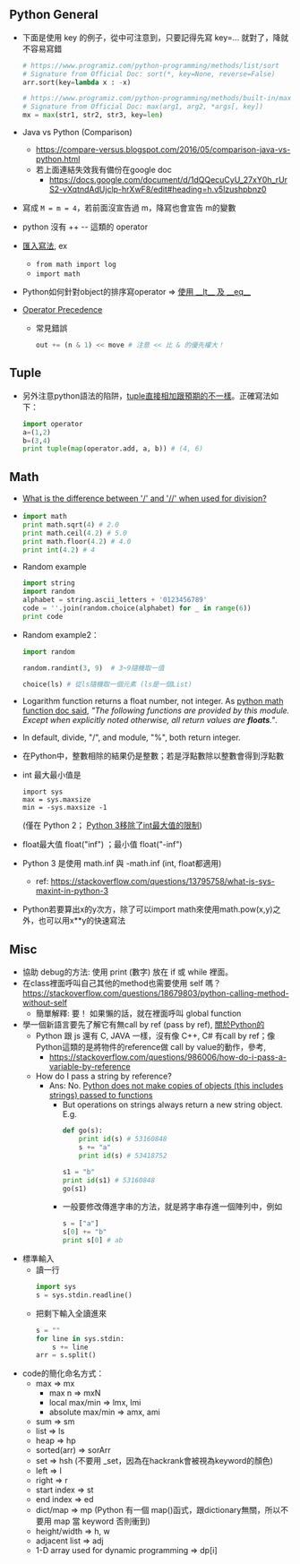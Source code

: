 ## Python General
* 下面是使用 key 的例子，從中可注意到，只要記得先寫 key=... 就對了，降就不容易寫錯
    ```python
    # https://www.programiz.com/python-programming/methods/list/sort
    # Signature from Official Doc: sort(*, key=None, reverse=False)
    arr.sort(key=lambda x : -x)

    # https://www.programiz.com/python-programming/methods/built-in/max
    # Signature from Official Doc: max(arg1, arg2, *args[, key])
    mx = max(str1, str2, str3, key=len)
    ```
* Java vs Python (Comparison)
    * https://compare-versus.blogspot.com/2016/05/comparison-java-vs-python.html
    * 若上面連結失效我有備份在google doc
        * https://docs.google.com/document/d/1dQQecuCyU_27xY0h_rUrS2-vXqtndAdUjclp-hrXwF8/edit#heading=h.v5lzushpbnz0
        
* 寫成 `M = m = 4`，若前面沒宣告過 m，降寫也會宣告 m的變數
* python 沒有 ++ -- 這類的 operator
* [匯入寫法](https://stackoverflow.com/questions/8783261/python-math-module), ex
    - `from math import log`
    - `import math`
* Python如何針對object的排序寫operator => [使用 \_\_lt\_\_ 及 \_\_eq\_\_](https://stackoverflow.com/questions/48313301/python-sort-has-higher-priority-for-lt-than-gt/48313338#48313338)
* [Operator Precedence](https://www.tutorialspoint.com/python/operators_precedence_example.htm)
    * 常見錯誤
        ```python
        out += (n & 1) << move # 注意 << 比 & 的優先權大！
        ```

## Tuple
* 另外注意python語法的陷阱，[tuple直接相加跟預期的不一樣](https://stackoverflow.com/questions/497885/python-element-wise-tuple-operations-like-sum)。正確寫法如下：
    ```python
    import operator
    a=(1,2)
    b=(3,4)
    print tuple(map(operator.add, a, b)) # (4, 6)
    ```

## Math
* [What is the difference between '/' and '//' when used for division?](https://stackoverflow.com/questions/183853/what-is-the-difference-between-and-when-used-for-division)

* 
    ```python
    import math
    print math.sqrt(4) # 2.0
    print math.ceil(4.2) # 5.0
    print math.floor(4.2) # 4.0
    print int(4.2) # 4
    ```
* Random example
    ```python
    import string
    import random
	alphabet = string.ascii_letters + '0123456789'
	code = ''.join(random.choice(alphabet) for _ in range(6))
	print code
    ```
* Random example2：
    ```python
    import random

    random.randint(3, 9)  # 3~9隨機取一值

    choice(ls) # 從ls隨機取一個元素 (ls是一個List)
    ```
* Logarithm function returns a float number, not integer. As [python math function doc said](https://docs.python.org/2/library/math.html), *"The following functions are provided by this module. Except when explicitly noted otherwise, all return values are **floats**."*. 
* In default, divide, "/", and module, "%", both return integer.
* 在Python中，整數相除的結果仍是整數；若是浮點數除以整數會得到浮點數
* int 最大最小值是
    ```
    import sys
    max = sys.maxsize
    min = -sys.maxsize -1
    ```
    (僅在 Python 2； [Python 3移除了int最大值的限制](https://stackoverflow.com/questions/9860588/maximum-value-for-long-integer/9860611#:~:text=maxint%20The%20largest%20positive%20integer,of%202's%20complement%20binary%20arithmetic.))
* float最大值 float("inf") ；最小值 float("-inf")
* Python 3 是使用 math.inf 與 -math.inf (int, float都適用)
    * ref: https://stackoverflow.com/questions/13795758/what-is-sys-maxint-in-python-3
* Python若要算出x的y次方，除了可以import math來使用math.pow(x,y)之外，也可以用x**y的快速寫法

## Misc
* 協助 debug的方法: 使用 print (數字) 放在 if 或 while 裡面。
* 在class裡面呼叫自己其他的method也需要使用 self 嗎？
    https://stackoverflow.com/questions/18679803/python-calling-method-without-self
    - 簡單解釋: 要！ 如果懶的話，就在裡面呼叫 global function
* 學一個新語言要先了解它有無call by ref (pass by ref), [關於Python的](https://stackoverflow.com/a/986145/1613961)
    * Python 跟 js 還有 C, JAVA 一樣，沒有像 C++, C# 有call by ref；像Python這類的是將物件的reference做 call by value的動作，參考,
        * https://stackoverflow.com/questions/986006/how-do-i-pass-a-variable-by-reference
    * How do I pass a string by reference?
        * Ans: No. [Python does not make copies of objects (this includes strings) passed to functions](https://stackoverflow.com/questions/13608919/python-how-do-i-pass-a-string-by-reference)
            * But operations on strings always return a new string object. E.g.
                ```python
                def go(s):
                    print id(s) # 53160848
                    s += "a"
                    print id(s) # 53418752

                s1 = "b"
                print id(s1) # 53160848
                go(s1)
                ```
            * 一般要修改傳進字串的方法，就是將字串存進一個陣列中，例如 
                ```python
                s = ["a"] 
                s[0] += "b"
                print s[0] # ab
                ```
* 標準輸入
    * 讀一行
        ```python
        import sys
        s = sys.stdin.readline()
        ```
    * 把剩下輸入全讀進來
        ```python
        s = ""
        for line in sys.stdin:
            s += line
        arr = s.split()
        ```
* code的簡化命名方式：
    * max => mx
        * max n => mxN
        * local max/min => lmx, lmi
        * absolute max/min => amx, ami
    * sum => sm
    * list => ls
    * heap => hp
    * sorted(arr) => sorArr
    * set => hsh (不要用 _set，因為在hackrank會被視為keyword的顏色)
    * left => l
    * right => r
    * start index => st
    * end index => ed
    * dict/map => mp (Python 有一個 map()函式，跟dictionary無關，所以不要用 map 當 keyword 否則衝到)
    * height/width => h, w
    * adjacent list => adj
    * 1-D array used for dynamic programming => dp[i]